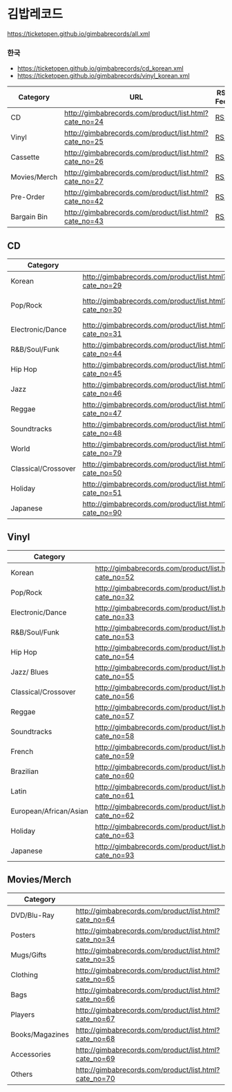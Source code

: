 # 김밥레코드
https://ticketopen.github.io/gimbabrecords/all.xml
### 한국
- https://ticketopen.github.io/gimbabrecords/cd_korean.xml
- https://ticketopen.github.io/gimbabrecords/vinyl_korean.xml

| Category     | URL                                                   | RSS Feed                                                          |
| ------------ | ----------------------------------------------------- | ----------------------------------------------------------------- |
| CD           | http://gimbabrecords.com/product/list.html?cate_no=24 | [RSS](https://ticketopen.github.io/gimbabrecords/cd.xml)          |
| Vinyl        | http://gimbabrecords.com/product/list.html?cate_no=25 | [RSS](https://ticketopen.github.io/gimbabrecords/vinyl.xml)       |
| Cassette     | http://gimbabrecords.com/product/list.html?cate_no=26 | [RSS](https://ticketopen.github.io/gimbabrecords/cassette.xml)    |
| Movies/Merch | http://gimbabrecords.com/product/list.html?cate_no=27 | [RSS](https://ticketopen.github.io/gimbabrecords/merch.xml)       |
| Pre-Order    | http://gimbabrecords.com/product/list.html?cate_no=42 | [RSS](https://ticketopen.github.io/gimbabrecords/preorder.xml)    |
| Bargain Bin  | http://gimbabrecords.com/product/list.html?cate_no=43 | [RSS](https://ticketopen.github.io/gimbabrecords/bargainbin.xml)  |

## CD
| Category            |                                                       |                                                                              |
| ------------------- | ----------------------------------------------------- | ---------------------------------------------------------------------------- |
| Korean              | http://gimbabrecords.com/product/list.html?cate_no=29 | [RSS](https://ticketopen.github.io/gimbabrecords/cd_korean.xml)              |
| Pop/Rock            | http://gimbabrecords.com/product/list.html?cate_no=30 | [RSS](https://ticketopen.github.io/gimbabrecords/cd_pop-rock.xml             |
| Electronic/Dance    | http://gimbabrecords.com/product/list.html?cate_no=31 | [RSS](https://ticketopen.github.io/gimbabrecords/cd_electronic-dance.xml)    | 
| R&B/Soul/Funk       | http://gimbabrecords.com/product/list.html?cate_no=44 | [RSS](https://ticketopen.github.io/gimbabrecords/cd_soul-funk.xml)           |
| Hip Hop             | http://gimbabrecords.com/product/list.html?cate_no=45 | [RSS](https://ticketopen.github.io/gimbabrecords/cd_hiphop.xml)              |
| Jazz                | http://gimbabrecords.com/product/list.html?cate_no=46 | [RSS](https://ticketopen.github.io/gimbabrecords/cd_jazz.xml)                |
| Reggae              | http://gimbabrecords.com/product/list.html?cate_no=47 | [RSS](https://ticketopen.github.io/gimbabrecords/cd_reggae.xml)              | 
| Soundtracks         | http://gimbabrecords.com/product/list.html?cate_no=48 | [RSS](https://ticketopen.github.io/gimbabrecords/cd_soundtracks.xml)         | 
| World               | http://gimbabrecords.com/product/list.html?cate_no=79 | [RSS](https://ticketopen.github.io/gimbabrecords/cd_world.xml)               | 
| Classical/Crossover | http://gimbabrecords.com/product/list.html?cate_no=50 | [RSS](https://ticketopen.github.io/gimbabrecords/cd_classical-crossover.xml) |
| Holiday             | http://gimbabrecords.com/product/list.html?cate_no=51 | [RSS](https://ticketopen.github.io/gimbabrecords/cd_holiday.xml)             |
| Japanese            | http://gimbabrecords.com/product/list.html?cate_no=90 | [RSS](https://ticketopen.github.io/gimbabrecords/cd_japanese.xml)            |

## Vinyl
| Category               |                                                        |
| ---------------------- | ------------------------------------------------------ |
| Korean                 | http://gimbabrecords.com/product/list.html?cate_no=52 |
| Pop/Rock               | http://gimbabrecords.com/product/list.html?cate_no=32 |
| Electronic/Dance       | http://gimbabrecords.com/product/list.html?cate_no=33 |
| R&B/Soul/Funk          | http://gimbabrecords.com/product/list.html?cate_no=53 |
| Hip Hop                | http://gimbabrecords.com/product/list.html?cate_no=54 |
| Jazz/ Blues            | http://gimbabrecords.com/product/list.html?cate_no=55 |
| Classical/Crossover    | http://gimbabrecords.com/product/list.html?cate_no=56 |
| Reggae                 | http://gimbabrecords.com/product/list.html?cate_no=57 |
| Soundtracks            | http://gimbabrecords.com/product/list.html?cate_no=58 |
| French                 | http://gimbabrecords.com/product/list.html?cate_no=59 |
| Brazilian              | http://gimbabrecords.com/product/list.html?cate_no=60 |
| Latin                  | http://gimbabrecords.com/product/list.html?cate_no=61 |
| European/African/Asian | http://gimbabrecords.com/product/list.html?cate_no=62 |
| Holiday                | http://gimbabrecords.com/product/list.html?cate_no=63 |
| Japanese               | http://gimbabrecords.com/product/list.html?cate_no=93 |

## Movies/Merch
| Category        |                                                        |
| --------------- | ------------------------------------------------------ |
| DVD/Blu-Ray     | http://gimbabrecords.com/product/list.html?cate_no=64 |
| Posters         | http://gimbabrecords.com/product/list.html?cate_no=34 |
| Mugs/Gifts      | http://gimbabrecords.com/product/list.html?cate_no=35 |
| Clothing        | http://gimbabrecords.com/product/list.html?cate_no=65 |
| Bags            | http://gimbabrecords.com/product/list.html?cate_no=66 |
| Players         | http://gimbabrecords.com/product/list.html?cate_no=67 |
| Books/Magazines | http://gimbabrecords.com/product/list.html?cate_no=68 |
| Accessories     | http://gimbabrecords.com/product/list.html?cate_no=69 |
| Others          | http://gimbabrecords.com/product/list.html?cate_no=70 |
